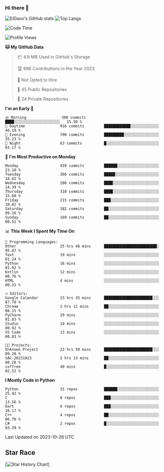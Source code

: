 ### Hi there 👋
![ElDavo's GitHub stats](https://github-readme-stats.vercel.app/api?username=ElDavoo&show_icons=true&theme=chartreuse-dark)
![Top Langs](https://github-readme-stats.vercel.app/api/top-langs/?username=ElDavoo&theme=chartreuse-dark&layout=compact)

<!--START_SECTION:waka-->
![Code Time](http://img.shields.io/badge/Code%20Time-495%20hrs%2049%20mins-blue)

![Profile Views](http://img.shields.io/badge/Profile%20Views-1-blue)

**🐱 My GitHub Data** 

> 📦 4.8 MB Used in GitHub's Storage 
 > 
> 🏆 996 Contributions in the Year 2023
 > 
> 🚫 Not Opted to Hire
 > 
> 📜 45 Public Repositories 
 > 
> 🔑 24 Private Repositories 
 > 
**I'm an Early 🐤** 

```text
🌞 Morning                308 commits         ████░░░░░░░░░░░░░░░░░░░░░   15.50 % 
🌆 Daytime                916 commits         ████████████░░░░░░░░░░░░░   46.10 % 
🌃 Evening                700 commits         █████████░░░░░░░░░░░░░░░░   35.23 % 
🌙 Night                  63 commits          █░░░░░░░░░░░░░░░░░░░░░░░░   03.17 % 
```
📅 **I'm Most Productive on Monday** 

```text
Monday                   459 commits         ██████░░░░░░░░░░░░░░░░░░░   23.10 % 
Tuesday                  366 commits         █████░░░░░░░░░░░░░░░░░░░░   18.42 % 
Wednesday                286 commits         ████░░░░░░░░░░░░░░░░░░░░░   14.39 % 
Thursday                 310 commits         ████░░░░░░░░░░░░░░░░░░░░░   15.60 % 
Friday                   215 commits         ███░░░░░░░░░░░░░░░░░░░░░░   10.82 % 
Saturday                 182 commits         ██░░░░░░░░░░░░░░░░░░░░░░░   09.16 % 
Sunday                   169 commits         ██░░░░░░░░░░░░░░░░░░░░░░░   08.51 % 
```


📊 **This Week I Spent My Time On** 

```text
💬 Programming Languages: 
Other                    25 hrs 46 mins      ████████████████████████░   95.87 % 
Text                     19 mins             ░░░░░░░░░░░░░░░░░░░░░░░░░   01.24 % 
Python                   16 mins             ░░░░░░░░░░░░░░░░░░░░░░░░░   01.02 % 
Kotlin                   12 mins             ░░░░░░░░░░░░░░░░░░░░░░░░░   00.76 % 
HTML                     4 mins              ░░░░░░░░░░░░░░░░░░░░░░░░░   00.31 % 

🔥 Editors: 
Google Calendar          23 hrs 35 mins      ██████████████████████░░░   87.70 % 
Chrome                   2 hrs 11 mins       ██░░░░░░░░░░░░░░░░░░░░░░░   08.15 % 
PyCharm                  29 mins             ░░░░░░░░░░░░░░░░░░░░░░░░░   01.83 % 
Studio                   14 mins             ░░░░░░░░░░░░░░░░░░░░░░░░░   00.92 % 
VS Code                  13 mins             ░░░░░░░░░░░░░░░░░░░░░░░░░   00.83 % 

🐱‍💻 Projects: 
Unknown Project          23 hrs 59 mins      ██████████████████████░░░   89.20 % 
SAC-20231023             2 hrs 13 mins       ██░░░░░░░░░░░░░░░░░░░░░░░   08.28 % 
coffree                  40 mins             █░░░░░░░░░░░░░░░░░░░░░░░░   02.52 % 
```

**I Mostly Code in Python** 

```text
Python                   15 repos            ██████░░░░░░░░░░░░░░░░░░░   25.42 % 
C                        8 repos             ███░░░░░░░░░░░░░░░░░░░░░░   13.56 % 
Dart                     6 repos             ███░░░░░░░░░░░░░░░░░░░░░░   10.17 % 
C++                      4 repos             ██░░░░░░░░░░░░░░░░░░░░░░░   06.78 % 
C#                       2 repos             █░░░░░░░░░░░░░░░░░░░░░░░░   03.39 % 
```




 Last Updated on 2023-10-26 UTC
<!--END_SECTION:waka-->

## Star Race

[![Star History Chart](https://api.star-history.com/svg?repos=ElDavoo/WhatsApp-Crypt14-Crypt15-Decrypter,ElDavoo/TuringOS,EliteAndroidApps/WhatsApp-Crypt12-Decrypter,KnugiHK/Whatsapp-Chat-Exporter&type=Date)]
